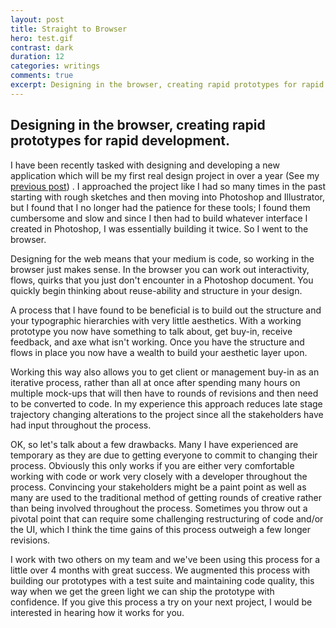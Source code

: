 ```yaml
---
layout: post
title: Straight to Browser
hero: test.gif
contrast: dark
duration: 12
categories: writings
comments: true
excerpt: Designing in the browser, creating rapid prototypes for rapid development.
---
```


## Designing in the browser, creating rapid prototypes for rapid development.

I have been recently tasked with designing and developing a new application which will be my first real design project in over a year (See my [previous post](/2013/10/06/a-year-without-design.html)) . I approached the project like I had so many times in the past starting with rough sketches and then moving into Photoshop and Illustrator, but I found that I no longer had the patience for these tools; I found them cumbersome and slow and since I then had to build whatever interface I created in Photoshop, I was essentially building it twice. So I went to the browser.

Designing for the web means that your medium is code, so working in the browser just makes sense. In the browser you can work out interactivity, flows, quirks that you just don't encounter in a Photoshop document. You quickly begin thinking about reuse-ability and structure in your design.

A process that I have found to be beneficial is to build out the structure and your typographic hierarchies with very little aesthetics. With a working prototype you now have something to talk about, get buy-in, receive feedback, and axe what isn't working. Once you have the structure and flows in place you now have a wealth to build your aesthetic layer upon.

Working this way also allows you to get client or management buy-in as an iterative process, rather than all at once after spending many hours on multiple mock-ups that will then have to rounds of revisions and then need to be converted to code. In my experience this approach reduces late stage trajectory changing alterations to the project since all the stakeholders have had input throughout the process.

OK, so let's talk about a few drawbacks. Many I have experienced are temporary as they are due to getting everyone to commit to changing their process. Obviously this only works if you are either very comfortable working with code or work very closely with a developer throughout the process. Convincing your stakeholders might be a paint point as well as many are used to the traditional method of getting rounds of creative rather than being involved throughout the process. Sometimes you throw out a pivotal point that can require some challenging restructuring of code and/or the UI, which I think the time gains of this process outweigh a few longer revisions.

I work with two others on my team and we've been using this process for a little over 4 months with great success. We augmented this process with building our prototypes with a test suite and maintaining code quality, this way when we get the green light we can ship the prototype with confidence. If you give this process a try on your next project, I would be interested in hearing how it works for you.
